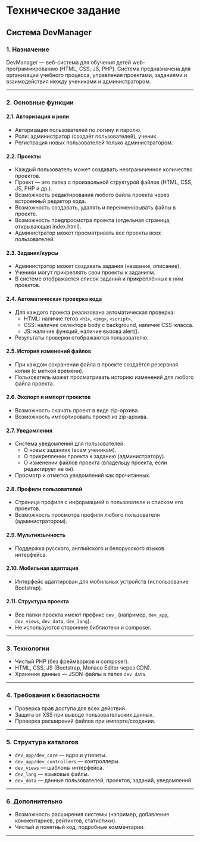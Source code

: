 # Техническое задание  
## Система DevManager

### 1. Назначение  
DevManager — веб-система для обучения детей web-программированию (HTML, CSS, JS, PHP). Система предназначена для организации учебного процесса, управления проектами, заданиями и взаимодействия между учениками и администратором.

---

### 2. Основные функции

#### 2.1. Авторизация и роли  
- Авторизация пользователей по логину и паролю.
- Роли: администратор (создаёт пользователей), ученик.
- Регистрация новых пользователей только администратором.

#### 2.2. Проекты  
- Каждый пользователь может создавать неограниченное количество проектов.
- Проект — это папка с произвольной структурой файлов (HTML, CSS, JS, PHP и др.).
- Возможность редактирования любого файла проекта через встроенный редактор кода.
- Возможность создавать, удалять и переименовывать файлы в проекте.
- Возможность предпросмотра проекта (отдельная страница, открывающая index.html).
- Администратор может просматривать все проекты всех пользователей.

#### 2.3. Задания/курсы  
- Администратор может создавать задания (название, описание).
- Ученики могут прикреплять свои проекты к заданиям.
- В системе отображается список заданий и прикреплённых к ним проектов.

#### 2.4. Автоматическая проверка кода  
- Для каждого проекта реализована автоматическая проверка:
  - HTML: наличие тегов `<h1>`, `<img>`, `<script>`.
  - CSS: наличие селектора body с background, наличие CSS-класса.
  - JS: наличие функций, наличие вызова alert().
- Результаты проверки отображаются пользователю.

#### 2.5. История изменений файлов  
- При каждом сохранении файла в проекте создаётся резервная копия (с меткой времени).
- Пользователь может просматривать историю изменений для любого файла проекта.

#### 2.6. Экспорт и импорт проектов  
- Возможность скачать проект в виде zip-архива.
- Возможность импортировать проект из zip-архива.

#### 2.7. Уведомления  
- Система уведомлений для пользователей:
  - О новых заданиях (всем ученикам).
  - О прикреплении проекта к заданию (администратору).
  - О изменении файлов проекта (владельцу проекта, если редактирует не он).
- Просмотр и отметка уведомлений как прочитанных.

#### 2.8. Профили пользователей  
- Страница профиля с информацией о пользователе и списком его проектов.
- Возможность просмотра профиля любого пользователя (администратором).

#### 2.9. Мультиязычность  
- Поддержка русского, английского и белорусского языков интерфейса.

#### 2.10. Мобильная адаптация  
- Интерфейс адаптирован для мобильных устройств (использование Bootstrap).

#### 2.11. Структура проекта  
- Все папки проекта имеют префикс `dev_` (например, `dev_app`, `dev_views`, `dev_data`, `dev_lang`).
- Не используются сторонние библиотеки и composer.

---

### 3. Технологии  
- Чистый PHP (без фреймворков и composer).
- HTML, CSS, JS (Bootstrap, Monaco Editor через CDN).
- Хранение данных — JSON-файлы в папке `dev_data`.

---

### 4. Требования к безопасности  
- Проверка прав доступа для всех действий.
- Защита от XSS при выводе пользовательских данных.
- Проверка расширений файлов при импорте/создании.

---

### 5. Структура каталогов  
- `dev_app/dev_core` — ядро и утилиты.
- `dev_app/dev_controllers` — контроллеры.
- `dev_views` — шаблоны интерфейса.
- `dev_lang` — языковые файлы.
- `dev_data` — данные пользователей, проектов, заданий, уведомлений.

---

### 6. Дополнительно  
- Возможность расширения системы (например, добавление комментариев, рейтингов, статистики).
- Чистый и понятный код, подробные комментарии.

---
